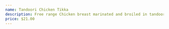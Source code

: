 ```yaml
---
name: Tandoori Chicken Tikka
description: Free range Chicken breast marinated and broiled in tandoor oven.
price: $21.00
---
```

